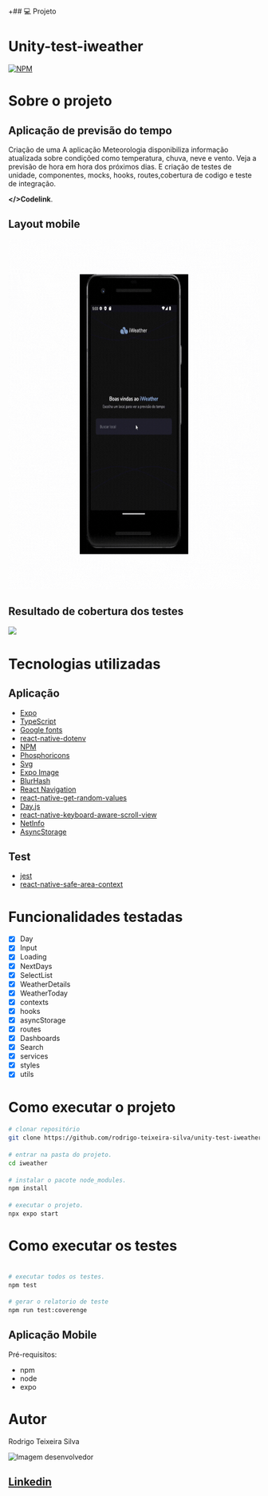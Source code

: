 +## 💻 Projeto

# Unity-test-iweather
[![NPM](https://img.shields.io/npm/l/react)](https://github.com/rodrigo-teixeira-silva/unity-test-iweather/blob/main/LICENSE)

# Sobre o projeto
## Aplicação de previsão do tempo

Criação de uma A aplicação Meteorologia disponibiliza informação atualizada sobre condiçõed como temperatura, chuva, neve e vento. Veja a previsão de hora em hora dos próximos dias. E criação de testes de unidade, componentes, mocks, hooks, routes,cobertura de codigo e teste de integração.

 **</>Codelink**.

## Layout mobile

<img src="./assets/Aplicação.gif" width="700px" height="700px"/>

## Resultado de cobertura dos testes

<img src="./assets/Coverange/relatório de cobertura de testes.png">

# Tecnologias utilizadas
## Aplicação

- [Expo](https://docs.expo.dev/?utm_source=google&utm_medium=cpc&utm_content=search&gclid=CjwKCAjwxOymBhAFEiwAnodBLE4O6-g49a-HniPnrQt_l-6t_CNvui4z2_h31jUCUpesirHbFYmI_hoC39IQAvD_BwE)
- [TypeScript](https://www.typescriptlang.org/docs/)
- [Google fonts](https://docs.expo.dev/develop/user-interface/fonts/#use-a-google-font)
- [react-native-dotenv](https://www.npmjs.com/package/react-native-dotenv)
- [NPM](https://docs.npmjs.com)
- [Phosphoricons](https://phosphoricons.com/)
- [Svg](https://docs.expo.dev/versions/latest/sdk/svg/)
- [Expo Image](https://docs.expo.dev/versions/latest/sdk/image/)
- [BlurHash](https://blurha.sh/)
- [React Navigation](https://reactnavigation.org/)
- [react-native-get-random-values](react-native-get-random-values)
- [Day.js](https://day.js.org/)
- [react-native-keyboard-aware-scroll-view](https://www.npmjs.com/package/react-native-keyboard-aware-scroll-view)
- [NetInfo](https://docs.expo.dev/versions/latest/sdk/netinfo/?tm_source=google&utm_medium=cpc&utm_content=performancemax&gclid=CjwKCAjwr_CnBhA0EiwAci5siu9brkVaSLxWFq5rnDPmU35J5cu2PyAD4gqF6pcpPFaIYK_mXWL_1RoCi6QQAvD_BwE)
- [AsyncStorage](https://docs.expo.dev/versions/latest/sdk/async-storage/)

## Test

- [jest](https://jestjs.io/pt-BR/)
- [react-native-safe-area-context](https://github.com/th3rdwave/react-native-safe-area-context)

# Funcionalidades testadas


- [x] Day
- [x] Input
- [x] Loading
- [x] NextDays
- [x] SelectList
- [x] WeatherDetails
- [x] WeatherToday
- [x] contexts
- [x] hooks
- [x] asyncStorage
- [x] routes
- [x] Dashboards
- [x] Search
- [x] services
- [x] styles
- [x] utils 

# Como executar o projeto

```bash
# clonar repositório
git clone https://github.com/rodrigo-teixeira-silva/unity-test-iweather.git

# entrar na pasta do projeto.
cd iweather

# instalar o pacote node_modules.
npm install

# executar o projeto.
npx expo start
``` 

# Como executar os testes
```bash

# executar todos os testes.
npm test 

# gerar o relatorio de teste 
npm run test:coverenge 
```
## Aplicação Mobile

Pré-requisitos: 
- npm
- node
- expo 

# Autor

Rodrigo Teixeira Silva

<img style = "width:200px" src="https://github.com/rodrigo-teixeira-silva.png" alt="Imagem desenvolvedor">

## [Linkedin](https://www.linkedin.com/in/rodrigo-teixeira-silva/)

